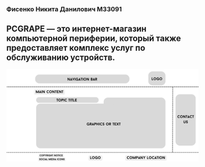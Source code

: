 ### Фисенко Никита Данилович M33091
## PCGRAPE — это интернет-магазин компьютерной периферии, который также предоставляет комплекс услуг по обслуживанию устройств.
![website mockup](./images/Website%20mockup.png)